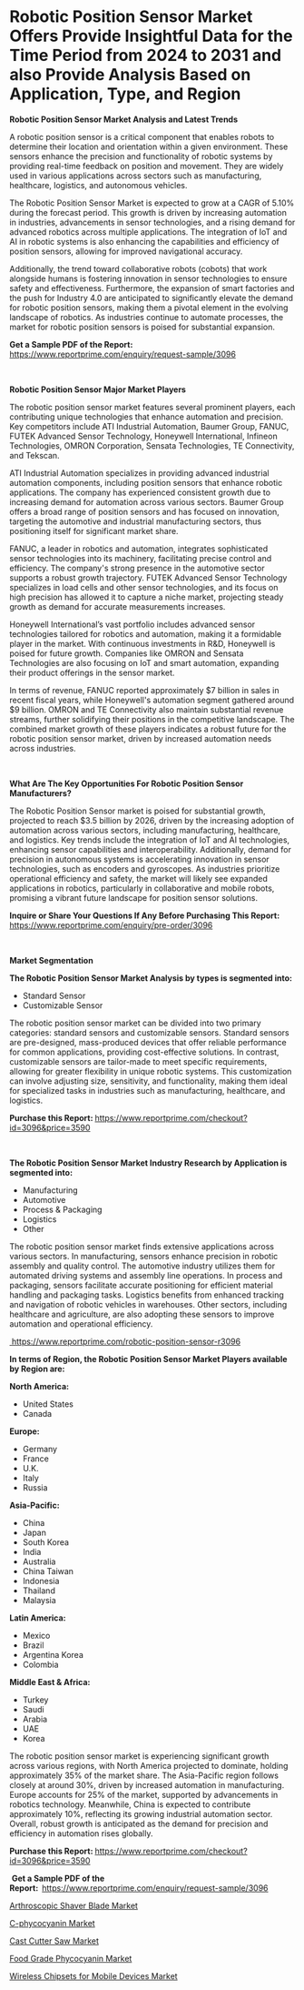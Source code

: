 <p><h1>Robotic Position Sensor Market Offers Provide Insightful Data for the Time Period from 2024 to 2031 and also Provide Analysis Based on Application, Type, and Region</h1></p><p><strong>Robotic Position Sensor Market Analysis and Latest Trends</strong></p>
<p><p>A robotic position sensor is a critical component that enables robots to determine their location and orientation within a given environment. These sensors enhance the precision and functionality of robotic systems by providing real-time feedback on position and movement. They are widely used in various applications across sectors such as manufacturing, healthcare, logistics, and autonomous vehicles.</p><p>The Robotic Position Sensor Market is expected to grow at a CAGR of 5.10% during the forecast period. This growth is driven by increasing automation in industries, advancements in sensor technologies, and a rising demand for advanced robotics across multiple applications. The integration of IoT and AI in robotic systems is also enhancing the capabilities and efficiency of position sensors, allowing for improved navigational accuracy.</p><p>Additionally, the trend toward collaborative robots (cobots) that work alongside humans is fostering innovation in sensor technologies to ensure safety and effectiveness. Furthermore, the expansion of smart factories and the push for Industry 4.0 are anticipated to significantly elevate the demand for robotic position sensors, making them a pivotal element in the evolving landscape of robotics. As industries continue to automate processes, the market for robotic position sensors is poised for substantial expansion.</p></p>
<p><strong>Get a Sample PDF of the Report:&nbsp;</strong> <a href="https://www.reportprime.com/enquiry/request-sample/3096">https://www.reportprime.com/enquiry/request-sample/3096</a></p>
<p>&nbsp;</p>
<p><strong>Robotic Position Sensor Major Market Players</strong></p>
<p><p>The robotic position sensor market features several prominent players, each contributing unique technologies that enhance automation and precision. Key competitors include ATI Industrial Automation, Baumer Group, FANUC, FUTEK Advanced Sensor Technology, Honeywell International, Infineon Technologies, OMRON Corporation, Sensata Technologies, TE Connectivity, and Tekscan.</p><p>ATI Industrial Automation specializes in providing advanced industrial automation components, including position sensors that enhance robotic applications. The company has experienced consistent growth due to increasing demand for automation across various sectors. Baumer Group offers a broad range of position sensors and has focused on innovation, targeting the automotive and industrial manufacturing sectors, thus positioning itself for significant market share.</p><p>FANUC, a leader in robotics and automation, integrates sophisticated sensor technologies into its machinery, facilitating precise control and efficiency. The company's strong presence in the automotive sector supports a robust growth trajectory. FUTEK Advanced Sensor Technology specializes in load cells and other sensor technologies, and its focus on high precision has allowed it to capture a niche market, projecting steady growth as demand for accurate measurements increases.</p><p>Honeywell International’s vast portfolio includes advanced sensor technologies tailored for robotics and automation, making it a formidable player in the market. With continuous investments in R&D, Honeywell is poised for future growth. Companies like OMRON and Sensata Technologies are also focusing on IoT and smart automation, expanding their product offerings in the sensor market.</p><p>In terms of revenue, FANUC reported approximately $7 billion in sales in recent fiscal years, while Honeywell's automation segment gathered around $9 billion. OMRON and TE Connectivity also maintain substantial revenue streams, further solidifying their positions in the competitive landscape. The combined market growth of these players indicates a robust future for the robotic position sensor market, driven by increased automation needs across industries.</p></p>
<p>&nbsp;</p>
<p><strong>What Are The Key Opportunities For Robotic Position Sensor Manufacturers?</strong></p>
<p><p>The Robotic Position Sensor market is poised for substantial growth, projected to reach $3.5 billion by 2026, driven by the increasing adoption of automation across various sectors, including manufacturing, healthcare, and logistics. Key trends include the integration of IoT and AI technologies, enhancing sensor capabilities and interoperability. Additionally, demand for precision in autonomous systems is accelerating innovation in sensor technologies, such as encoders and gyroscopes. As industries prioritize operational efficiency and safety, the market will likely see expanded applications in robotics, particularly in collaborative and mobile robots, promising a vibrant future landscape for position sensor solutions.</p></p>
<p><strong>Inquire or Share Your Questions If Any Before Purchasing This Report:</strong> <a href="https://www.reportprime.com/enquiry/pre-order/3096">https://www.reportprime.com/enquiry/pre-order/3096</a></p>
<p>&nbsp;</p>
<p><strong>Market Segmentation</strong></p>
<p><strong>The Robotic Position Sensor Market Analysis by types is segmented into:</strong></p>
<p><ul><li>Standard Sensor</li><li>Customizable Sensor</li></ul></p>
<p><p>The robotic position sensor market can be divided into two primary categories: standard sensors and customizable sensors. Standard sensors are pre-designed, mass-produced devices that offer reliable performance for common applications, providing cost-effective solutions. In contrast, customizable sensors are tailor-made to meet specific requirements, allowing for greater flexibility in unique robotic systems. This customization can involve adjusting size, sensitivity, and functionality, making them ideal for specialized tasks in industries such as manufacturing, healthcare, and logistics.</p></p>
<p><strong>Purchase this Report:&nbsp;</strong><a href="https://www.reportprime.com/checkout?id=3096&price=3590">https://www.reportprime.com/checkout?id=3096&price=3590</a></p>
<p>&nbsp;</p>
<p><strong>The Robotic Position Sensor Market Industry Research by Application is segmented into:</strong></p>
<p><ul><li>Manufacturing</li><li>Automotive</li><li>Process & Packaging</li><li>Logistics</li><li>Other</li></ul></p>
<p><p>The robotic position sensor market finds extensive applications across various sectors. In manufacturing, sensors enhance precision in robotic assembly and quality control. The automotive industry utilizes them for automated driving systems and assembly line operations. In process and packaging, sensors facilitate accurate positioning for efficient material handling and packaging tasks. Logistics benefits from enhanced tracking and navigation of robotic vehicles in warehouses. Other sectors, including healthcare and agriculture, are also adopting these sensors to improve automation and operational efficiency.</p></p>
<p><a href="https://www.reportprime.com/robotic-position-sensor-r3096">&nbsp;https://www.reportprime.com/robotic-position-sensor-r3096</a></p>
<p><strong>In terms of Region, the Robotic Position Sensor Market Players available by Region are:</strong></p>
<p>
    <p> <strong> North America: </strong>
        <ul>
            <li>United States</li>
            <li>Canada</li>
        </ul>
        </p> 
    <p> <strong> Europe: </strong>
        <ul>
            <li>Germany</li>
            <li>France</li>
            <li>U.K.</li>
            <li>Italy</li>
            <li>Russia</li>
        </ul>
        </p> 
    <p> <strong> Asia-Pacific: </strong>
        <ul>
            <li>China</li>
            <li>Japan</li>
            <li>South Korea</li>
            <li>India</li>
            <li>Australia</li>
            <li>China Taiwan</li>
            <li>Indonesia</li>
            <li>Thailand</li>
            <li>Malaysia</li>
        </ul>
        </p> 
    <p> <strong> Latin America: </strong>
        <ul>
            <li>Mexico</li>
            <li>Brazil</li>
            <li>Argentina Korea</li>
            <li>Colombia</li>
        </ul>
        </p> 
    <p> <strong> Middle East & Africa: </strong>
        <ul>
            <li>Turkey</li>
            <li>Saudi</li>
            <li>Arabia</li>
            <li>UAE</li>
            <li>Korea</li>
        </ul>
    </p>
    </p>
<p><p>The robotic position sensor market is experiencing significant growth across various regions, with North America projected to dominate, holding approximately 35% of the market share. The Asia-Pacific region follows closely at around 30%, driven by increased automation in manufacturing. Europe accounts for 25% of the market, supported by advancements in robotics technology. Meanwhile, China is expected to contribute approximately 10%, reflecting its growing industrial automation sector. Overall, robust growth is anticipated as the demand for precision and efficiency in automation rises globally.</p></p>
<p><strong>Purchase this Report: </strong><a href="https://www.reportprime.com/checkout?id=3096&price=3590">https://www.reportprime.com/checkout?id=3096&price=3590</a></p>
<p>&nbsp;<strong>Get a Sample PDF of the Report:&nbsp;&nbsp;</strong><a href="https://www.reportprime.com/enquiry/request-sample/3096">https://www.reportprime.com/enquiry/request-sample/3096</a></p>
<p><strong></strong></p>
<p><p><a href="https://www.linkedin.com/pulse/emerging-arthroscopic-shaver-blade-market-opportunities-5hpqe?trackingId=4dpAOk5nS%2B2lAqdFQgRDvw%3D%3D">Arthroscopic Shaver Blade Market</a></p><p><a href="https://issuu.com/reportprime-2/docs/c-phycocyanin-market-size-2030.pptx_f75f6770860990">C-phycocyanin Market</a></p><p><a href="https://www.linkedin.com/pulse/market-trends-global-cast-cutter-saw-forecast-analysis-2024-micze?trackingId=EomGHefHSkmg2tgpsq5ctA%3D%3D">Cast Cutter Saw Market</a></p><p><a href="https://issuu.com/reportprime-2/docs/food-grade-phycocyanin-market-size-_69f53da4509b91">Food Grade Phycocyanin Market</a></p><p><a href="https://github.com/Krish2023na/Market-Research-Report-List-6/blob/main/wireless-chipsets-for-mobile-devices-market.md">Wireless Chipsets for Mobile Devices Market</a></p></p>